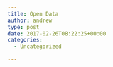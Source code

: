 ```yaml
---
title: Open Data
author: andrew
type: post
date: 2017-02-26T08:22:25+00:00
categories:
  - Uncategorized

---
```

